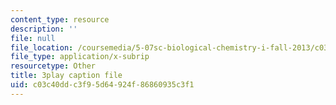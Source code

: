 ```yaml
---
content_type: resource
description: ''
file: null
file_location: /coursemedia/5-07sc-biological-chemistry-i-fall-2013/c03c40ddc3f95d64924f86860935c3f1_345Wz_7CrN4.vtt
file_type: application/x-subrip
resourcetype: Other
title: 3play caption file
uid: c03c40dd-c3f9-5d64-924f-86860935c3f1
---
```

